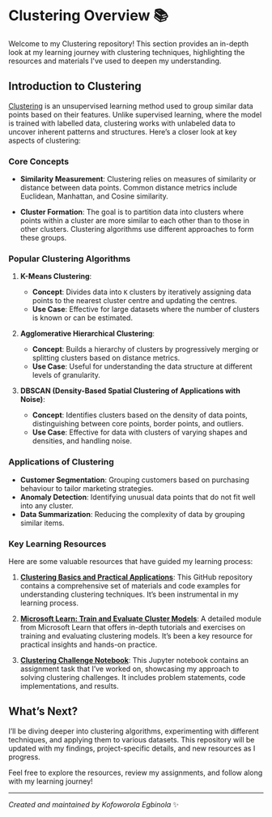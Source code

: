 # Clustering Overview 📚

Welcome to my Clustering repository! This section provides an in-depth look at my learning journey with clustering techniques, highlighting the resources and materials I've used to deepen my understanding.

## Introduction to Clustering

[Clustering](https://scikit-learn.org/stable/modules/clustering.html#) is an unsupervised learning method used to group similar data points based on their features. Unlike supervised learning, where the model is trained with labelled data, clustering works with unlabeled data to uncover inherent patterns and structures. Here’s a closer look at key aspects of clustering:

### **Core Concepts**

- **Similarity Measurement**: Clustering relies on measures of similarity or distance between data points. Common distance metrics include Euclidean, Manhattan, and Cosine similarity.
  
- **Cluster Formation**: The goal is to partition data into clusters where points within a cluster are more similar to each other than to those in other clusters. Clustering algorithms use different approaches to form these groups.

### **Popular Clustering Algorithms**

1. **K-Means Clustering**:
   - **Concept**: Divides data into `K` clusters by iteratively assigning data points to the nearest cluster centre and updating the centres.
   - **Use Case**: Effective for large datasets where the number of clusters is known or can be estimated.

2. **Agglomerative Hierarchical Clustering**:
   - **Concept**: Builds a hierarchy of clusters by progressively merging or splitting clusters based on distance metrics.
   - **Use Case**: Useful for understanding the data structure at different levels of granularity.

3. **DBSCAN (Density-Based Spatial Clustering of Applications with Noise)**:
   - **Concept**: Identifies clusters based on the density of data points, distinguishing between core points, border points, and outliers.
   - **Use Case**: Effective for data with clusters of varying shapes and densities, and handling noise.

### **Applications of Clustering**

- **Customer Segmentation**: Grouping customers based on purchasing behaviour to tailor marketing strategies.
- **Anomaly Detection**: Identifying unusual data points that do not fit well into any cluster.
- **Data Summarization**: Reducing the complexity of data by grouping similar items.

### Key Learning Resources

Here are some valuable resources that have guided my learning process:

1. **[Clustering Basics and Practical Applications](https://github.com/microsoft/ML-For-Beginners/tree/main/5-Clustering)**: This GitHub repository contains a comprehensive set of materials and code examples for understanding clustering techniques. It’s been instrumental in my learning process.

2. **[Microsoft Learn: Train and Evaluate Cluster Models](https://learn.microsoft.com/en-us/training/modules/train-evaluate-cluster-models/)**: A detailed module from Microsoft Learn that offers in-depth tutorials and exercises on training and evaluating clustering models. It’s been a key resource for practical insights and hands-on practice.

3. **[Clustering Challenge Notebook](https://github.com/MicrosoftDocs/ml-basics/blob/master/challenges/04%20-%20Clustering%20Challenge.ipynb)**: This Jupyter notebook contains an assignment task that I’ve worked on, showcasing my approach to solving clustering challenges. It includes problem statements, code implementations, and results. 

## What’s Next?

I’ll be diving deeper into clustering algorithms, experimenting with different techniques, and applying them to various datasets. This repository will be updated with my findings, project-specific details, and new resources as I progress.

Feel free to explore the resources, review my assignments, and follow along with my learning journey!

---

*Created and maintained by Kofoworola Egbinola* ✨
